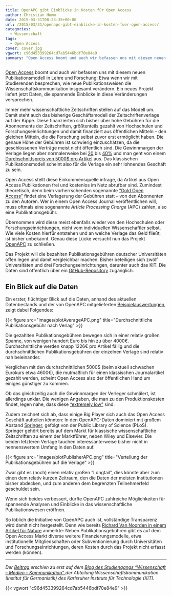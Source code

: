 ```yaml
---
title: OpenAPC gibt Einblicke in Kosten für Open Access
author: Christian Humm
date: 2015-03-31T08:23:35+00:00
url: /2015/03/31/openapc-gibt-einblicke-in-kosten-fuer-open-access/
categories:
  - Wissenschaft
tags:
  - Open Access
cover: cover.jpg
vgwort: c96d453399264cd7ab5446bdf70e84e9
summary: "Open Access boomt und auch wir befassen uns mit diesem neuen Publikationsmodell in Lehre und Forschung: Etwa wenn wir mit Studierenden besprechen, wie neue Publikationsweisen die Wissenschaftskommunikation insgesamt verändern. Ein neues Projekt liefert jetzt Daten, die spannende Einblicke in diese Veränderungen versprechen."
---
```


[Open Access](https://de.wikipedia.org/wiki/Open_Access) boomt und auch wir befassen uns mit diesem neuen Publikationsmodell in Lehre und Forschung: Etwa wenn wir mit Studierenden besprechen, wie neue Publikationsweisen die Wissenschaftskommunikation insgesamt verändern. Ein neues Projekt liefert jetzt Daten, die spannende Einblicke in diese Veränderungen versprechen.

Immer mehr wissenschaftliche Zeitschriften stellen auf das Modell um. Damit steht auch das bisherige Geschäftsmodell der Zeitschriftenverlage auf der Kippe. Diese finanzierten sich bisher über hohe Gebühren für die Abonnements der Zeitschriften, größtenteils gezahlt von Hochschulen und Forschungseinrichtungen und damit finanziert aus öffentlichen Mitteln &#8211; den gleichen Mitteln, die die Forschung selbst zuvor erst ermöglicht haben. Die genaue Höhe der Gebühren ist schwierig einzuschätzen, da die geschlossenen Verträge meist nicht öffentlich sind. Die Gewinnmargen der Verlage liegen aber normalerweise bei <a href="http://www.nature.com/news/open-access-the-true-cost-of-science-publishing-1.12676" target="_blank">20</a> bis <a href="http://www.laborjournal.de/editorials/840.lasso" target="_blank">40%</a> und man geht von einem <a href="http://www.nature.com/news/open-access-the-true-cost-of-science-publishing-1.12676" target="_blank">Durchschnittspreis von 5000$ pro Artikel</a> aus. Das klassischen Publikationsmodell scheint also für die Verlage ein sehr lohnendes Geschäft zu sein.

Open Access stellt diese Einkommensquelle infrage, da Artikel aus Open Access Publikationen frei und kostenlos im Netz abrufbar sind. Zumindest theoretisch, denn beim vorherrschenden sogenannte <a href="http://open-access.net/de/allgemeines/was_bedeutet_open_access/open_access_strategien/" target="_blank">&#8220;Gold Open Access&#8221;</a> findet eine Verlagerung der Gebühren statt &#8211; von den Abonnenten zu den Autoren. Wer in einem Open Access Journal veröffentlichen will, muss oftmals eine sogenannte <em>Article Processing Charge</em> (APC) zahlen, also eine Publikationsgebühr.

Übernommen wird diese meist ebenfalls wieder von den Hochschulen oder Forschungseinrichtungen, nicht vom individuellen Wissenschaftler selbst. Wie viele Kosten hierfür entstehen und an welche Verlage das Geld fließt, ist bisher unbekannt. Genau diese Lücke versucht nun das Projekt <a title="Offizielle Seite des Projekts" href="https://openapc.github.io/" target="_blank">OpenAPC</a> zu schließen.

Das Projekt will die bezahlten Publikationsgebühren deutscher Universitäten offen legen und damit vergleichbar machen. Bisher beteiligen sich zwölf Universitäten und drei Forschungseinrichtungen, darunter auch das KIT. Die Daten sind öffentlich über ein <a href="https://github.com/OpenAPC/openapc-de">GitHub-Repository</a> zugänglich.

## Ein Blick auf die Daten

Ein erster, flüchtiger Blick auf die Daten, anhand des aktuellen Datenbestands und der von OpenAPC mitgelieferten <a href="https://github.com/OpenAPC/openapc-de/blob/master/README.Rmd" target="_blank">Beispielauswertungen</a>, zeigt dabei Folgendes:

{{< figure src="images/plotAverageAPC.png" title="Durchschnittliche Publikationsgebühr nach Verlag" >}}

Die gezahlten Publikationsgebühren bewegen sich in einer relativ großen Spanne, von wenigen hundert Euro bis hin zu über 4000€. Durchschnittliche werden knapp 1226€ pro Artikel fällig und die durchschnittlichen Publikationsgebühren der einzelnen Verlage sind relativ nah beieinander.

Verglichen mit den durchschnittlichen 5000$ (beim aktuell schwachen Eurokurs etwa 4600€), die mutmaßlich für einen klassischen Journalartikel gezahlt werden, scheint Open Access also der öffentlichen Hand um einiges günstiger zu kommen.

Ob das gleichzeitig auch die Gewinnmargen der Verleger schmälert, ist allerdings unklar. Die wenigen Angaben, die man zu den Produktionskosten findet, legen nahe, dass diese <a href="http://www.nature.com/news/open-access-the-true-cost-of-science-publishing-1.12676" target="_blank">&#8220;extremely low&#8221;</a> sind.

Zudem zeichnet sich ab, dass einige Big Player sich auch das Open Access Geschäft aufteilen könnten: In den OpenAPC-Daten dominiert mit großem Abstand <a href="https://de.wikipedia.org/wiki/Springer_Science%2BBusiness_Media" target="_blank">Springer</a>, gefolgt von der Public Library of Science (PLoS). Springer gehört bereits auf dem Markt für klassische wissenschaftliche Zeitschriften zu einem der Marktführer, neben Wiley und Elsevier. Die beiden letzteren Verlage tauchen interessanterweise bisher nicht in nennenswertem Umfang in den Daten auf.

{{< figure src="images/plotPublisherAPC.png" title="Verteilung der Publikationsgebühren auf die Verlage" >}}

Zwar gibt es (noch) einen relativ großen &#8220;Longtail&#8221;, dies könnte aber zum einen dem relativ kurzen Zeitraum, den die Daten der meisten Institutionen bisher abdecken, und zum anderen dem begrenzten Teilnehmerfeld geschuldet sein.

Wenn sich beides verbessert, dürfte OpenAPC zahlreiche Möglichkeiten für spannende Analysen und Einblicke in das wissenschaftliche Publikationswesen eröffnen.

So löblich die Initiative von OpenAPC auch ist, vollständige Transparenz wird damit nicht hergestellt. Denn wie bereits <a href="http://www.nature.com/news/open-access-the-true-cost-of-science-publishing-1.12676" target="_blank">Richard Van Noorden in einem Artikel für Nature</a> anmerkte: Neben Publikationsgebühren gibt es auf dem Open Access Markt diverse weitere Finanzierungsmodelle, etwa institutionelle Mitgliedschaften oder Subventionierung durch Universitäten und Forschungseinrichtungen, deren Kosten durch das Projekt nicht erfasst werden (können).

<hr />

<em>Der <a href="http://wmk-blog.de/2015/03/20/openapc-gibt-einblicke-kosten-fuer-open-access/" target="_blank">Beitrag</a> erschien zu erst auf dem <a href="http://www.wmk-blog.de/" target="_blank">Blog des Studiengangs &#8220;Wissenschaft &#8211; Medien &#8211; Kommunikation&#8221; </a>der Abteilung Wissenschaftskommunikation (Institut für Germanistik) des Karlsruher Instituts für Technologie (KIT).</em>

{{< vgwort "c96d453399264cd7ab5446bdf70e84e9" >}}